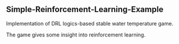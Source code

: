 ## Simple-Reinforcement-Learning-Example

Implementation of DRL logics-based stable water temperature game.

The game gives some insight into reinforcement learning.
